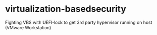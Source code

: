 # virtualization-basedsecurity
Fighting VBS with UEFI-lock to get 3rd party hypervisor running on host (VMware Workstation)
